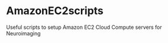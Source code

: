 AmazonEC2scripts
================

Useful scripts to setup Amazon EC2 Cloud Compute servers for Neuroimaging
